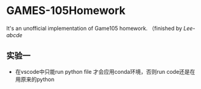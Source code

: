# GAMES-105Homework
It's an unofficial implementation of Game105 homework. （finished by *Lee-abcde*



## 实验一

* 在vscode中只能run python file 才会应用conda环境，否则run code还是在用原来的python